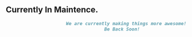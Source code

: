 ## Currently In Maintence.

```markdown
                      We are currently making things more awesome!
                                    Be Back Soon!
```
